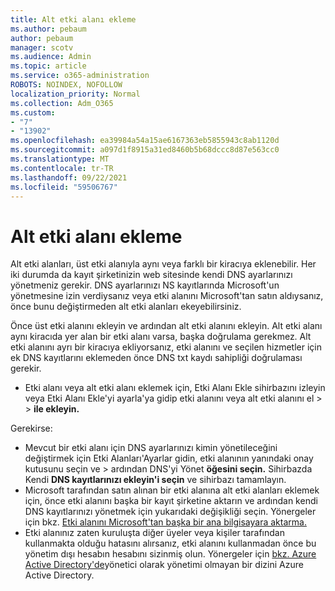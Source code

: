 ```yaml
---
title: Alt etki alanı ekleme
ms.author: pebaum
author: pebaum
manager: scotv
ms.audience: Admin
ms.topic: article
ms.service: o365-administration
ROBOTS: NOINDEX, NOFOLLOW
localization_priority: Normal
ms.collection: Adm_O365
ms.custom:
- "7"
- "13902"
ms.openlocfilehash: ea39984a54a15ae6167363eb5855943c8ab1120d
ms.sourcegitcommit: a097d1f8915a31ed8460b5b68dccc8d87e563cc0
ms.translationtype: MT
ms.contentlocale: tr-TR
ms.lasthandoff: 09/22/2021
ms.locfileid: "59506767"
---
```

# <a name="adding-a-sub-domain"></a>Alt etki alanı ekleme

Alt etki alanları, üst etki alanıyla aynı veya farklı bir kiracıya eklenebilir. Her iki durumda da kayıt şirketinizin web sitesinde kendi DNS ayarlarınızı yönetmeniz gerekir. DNS ayarlarınızı NS kayıtlarında Microsoft'un yönetmesine izin verdiysanız veya etki alanını Microsoft'tan satın aldıysanız, önce bunu değiştirmeden alt etki alanları ekeyebilirsiniz.

Önce üst etki alanını ekleyin ve ardından alt etki alanını ekleyin. Alt etki alanı aynı kiracıda yer alan bir etki alanı varsa, başka doğrulama gerekmez. Alt etki alanını ayrı bir kiracıya ekliyorsanız, etki alanını ve seçilen hizmetler için ek DNS kayıtlarını eklemeden önce DNS txt kaydı sahipliği doğrulaması gerekir.

- Etki alanı veya alt etki alanı [](https://admin.microsoft.com/Adminportal#/Domains/Wizard)eklemek için, Etki Alanı Ekle sihirbazını izleyin veya Etki Alanı Ekle'yi ayarla'ya gidip etki alanını veya alt etki alanını el  >    >  **ile ekleyin.**

Gerekirse:

- Mevcut bir etki alanı için DNS ayarlarınızı kimin yönetileceğini değiştirmek için Etki Alanları'Ayarlar gidin, etki alanının yanındaki onay kutusunu seçin ve  >  [](https://admin.microsoft.com/Adminportal/Home#/Domains)ardından DNS'yi Yönet **öğesini seçin.** Sihirbazda Kendi **DNS kayıtlarınızı ekleyin'i seçin** ve sihirbazı tamamlayın.
- Microsoft tarafından satın alınan bir etki alanına alt etki alanları eklemek için, önce etki alanını başka bir kayıt şirketine aktarın ve ardından kendi DNS kayıtlarınızı yönetmek için yukarıdaki değişikliği seçin. Yönergeler için bkz. [Etki alanını Microsoft'tan başka bir ana bilgisayara aktarma.](https://docs.microsoft.com/microsoft-365/admin/get-help-with-domains/transfer-a-domain-from-microsoft-to-another-host)
- Etki alanınız zaten kuruluşta diğer üyeler veya kişiler tarafından kullanmakta olduğu hatasını alırsanız, etki alanını kullanmadan önce bu yönetim dışı hesabın hesabını sizinmiş olun. Yönergeler için [bkz. Azure Active Directory'de](https://docs.microsoft.com/azure/active-directory/enterprise-users/domains-admin-takeover)yönetici olarak yönetimi olmayan bir dizini Azure Active Directory.
